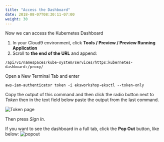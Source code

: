 ```yaml
---
title: "Access the Dashboard"
date: 2018-08-07T08:30:11-07:00
weight: 30
---
```


Now we can access the Kubernetes Dashboard

1. In your Cloud9 environment, click **Tools / Preview / Preview Running Application**
1. Scroll to **the end of the URL** and append:

```
/api/v1/namespaces/kube-system/services/https:kubernetes-dashboard:/proxy/
```

Open a New Terminal Tab  and enter
```
aws-iam-authenticator token -i eksworkshop-eksctl --token-only 
```

Copy the output of this command and then click the radio button next to
*Token* then in the text field below paste the output from the last command.

![Token page](/images/dashboard-connect.png)

Then press *Sign In*.

If you want to see the dashboard in a full tab, click the **Pop Out** button, like below:
![popout](/images/popout.png)
